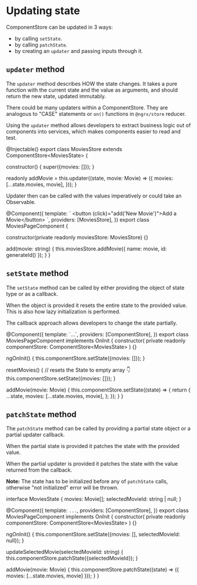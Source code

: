 # Updating state

ComponentStore can be updated in 3 ways:
- by calling `setState`.
- by calling `patchState`.
- by creating an `updater` and passing inputs through it.

## `updater` method

The `updater` method describes HOW the state changes. It takes a pure function with the current state and the value as arguments,
and should return the new state, updated immutably.

There could be many updaters within a ComponentStore. They are analogous to "CASE" statements or `on()` functions in `@ngrx/store` reducer.

<div class="alert is-helpful">

Using the `updater` method allows developers to extract business logic out of components into services,
which makes components easier to read and test.

</div>

<code-example header="movies.store.ts">
@Injectable()
export class MoviesStore extends ComponentStore&lt;MoviesState&gt; {
  
  constructor() {
    super({movies: []});
  }

  readonly addMovie = this.updater((state, movie: Movie) => ({
    movies: [...state.movies, movie],
  }));
}
</code-example>

Updater then can be called with the values imperatively or could take an Observable.

<code-example header="movies-page.component.ts">
@Component({
  template: `
    &lt;button (click)="add('New Movie')"&gt;Add a Movie&lt;/button&gt;
  `,
  providers: [MoviesStore],
})
export class MoviesPageComponent {

  constructor(private readonly moviesStore: MoviesStore) {}

  add(movie: string) {
    this.moviesStore.addMovie({ name: movie, id: generateId() });
  }
}
</code-example>

## `setState` method

The `setState` method can be called by either providing the object of state type or as a callback.

When the object is provided it resets the entire state to the provided value. This is also how lazy
initialization is performed.

The callback approach allows developers to change the state partially.

<code-example header="movies-page.component.ts">
@Component({
  template: `...`,
  providers: [ComponentStore],
})
export class MoviesPageComponent implements OnInit {
  constructor(
    private readonly componentStore: ComponentStore&lt;MoviesState&gt;
  ) {}

  ngOnInit() {
    this.componentStore.setState({movies: []});
  }

  resetMovies() {
    //    resets the State to empty array 👇
    this.componentStore.setState({movies: []});
  }

  addMovie(movie: Movie) {
    this.componentStore.setState((state) => {
      return {
        ...state,
        movies: [...state.movies, movie],
      };
    });
  }
}
</code-example>

## `patchState` method

The `patchState` method can be called by providing a partial state object or a partial updater callback.

When the partial state is provided it patches the state with the provided value.

When the partial updater is provided it patches the state with the value returned from the callback.

<div class="alert is-important">

**Note:** The state has to be initialized before any of `patchState` calls, otherwise "not initialized" error will be thrown.

</div>

<code-example header="movies-page.component.ts">
interface MoviesState {
  movies: Movie[];
  selectedMovieId: string | null;
}

@Component({
  template: `...`,
  providers: [ComponentStore],
})
export class MoviesPageComponent implements OnInit {
  constructor(
    private readonly componentStore: ComponentStore&lt;MoviesState&gt;
  ) {}

  ngOnInit() {
    this.componentStore.setState({movies: [], selectedMovieId: null});
  }

  updateSelectedMovie(selectedMovieId: string) {
    this.componentStore.patchState({selectedMovieId});
  }

  addMovie(movie: Movie) {
    this.componentStore.patchState((state) => ({
      movies: [...state.movies, movie]
    }));
  }
}
</code-example>
